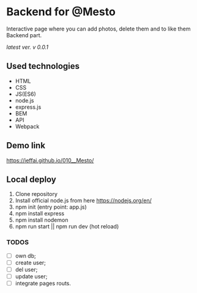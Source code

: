 # Backend for @Mesto

Interactive page where you can add photos, delete them and to like them 
Backend part.
 
*latest ver. v 0.0.1*

## Used technologies

- HTML 
- CSS 
- JS(ES6)
- node.js
- express.js
- BEM
- API
- Webpack

## Demo link

https://ieffai.github.io/010__Mesto/

## Local deploy

1. Clone repository
2. Install official node.js from here https://nodejs.org/en/
3. npm init (entry point: app.js)
4. npm install express
5. npm install nodemon
6. npm run start || npm run dev (hot reload)

### TODOS

- [ ] own db;
- [ ] create user;
- [ ] del user;
- [ ] update user;
- [ ] integrate pages routs. 
